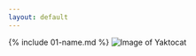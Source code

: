 ```yaml
---
layout: default
---
```


{% include 01-name.md %}
![Image of Yaktocat](https://octodex.github.com/images/yaktocat.png)
